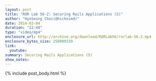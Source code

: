 ```yaml
---
layout: post
title: "ROR Lab 56-2: Securing Rails Applications (5)"
author: "HyoSeong Choi(@hschoimd)"
date: 2014-03-04
duration: "22:48"
type: "video/mp4"
enclosure_url: http://archive.org/download/RORLab56/rorlab-56-2.mp4
enclosure_bytes_size: 250909339
link:
  youtube: 
summary: Securing Rails Applications (5)
show_notes:
---
```


{% include post_body.html %}
